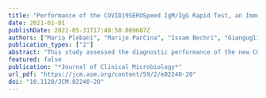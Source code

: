 ```yaml
---
title: "Performance of the COVID19SEROSpeed IgM/IgG Rapid Test, an Immunochromatographic Assay for the Diagnosis of SARS-CoV-2 Infection: a Multicenter European Study"
date: 2021-01-01
publishDate: 2022-05-31T17:48:50.089687Z
authors: ["Mario Plebani", "Marijo Parčina", "Issam Bechri", "Gianguglielmo Zehender", "Vedrana Terkeš", "Balqis Abdel Hafith", "Spinello Antinori", "Sylvie Pillet", "Sylvie Gonzalo", "Achim Hoerauf", "Alessia Lai", "Miro Morović", "Thomas Bourlet", "Alessandro Torre", "Bruno Pozzetto", "Massimo Galli"]
publication_types: ["2"]
abstract: "This study assessed the diagnostic performance of the new COVID19SEROSpeed IgM/IgG rapid test (BioSpeedia, a spinoff of the Pasteur Institute of Paris) for the detection of antibodies against severe acute respiratory syndrome coronavirus 2 (SARS-CoV-2) in comparison to other commercial antibody assays through a large cross-European investigation. The clinical specificity was assessed on 215 prepandemic sera (including some from patients with viral infections or autoimmune disorders). The clinical sensitivity was evaluated on 710 sera from 564 patients whose SARS-CoV-2 infection was confirmed by quantitative reverse transcription-PCR (qRT-PCR) and whose antibody response was compared to that measured by five other commercial tests. The kinetics of the antibody response were also analyzed in seven symptomatic patients. The specificity of the test (BioS) on prepandemic specimens was 98.1% (95% confidence interval [CI], 96.2% to 99.4%). When tested on the 710 pandemic specimens, BioS showed an overall clinical sensitivity of 86.0% (95% CI, 0.83 to 0.89), with good concordance with the Euroimmun assay (overall concordance of 0.91; Cohen’s kappa coefficient of 0.62). Due in part to simultaneous detection of IgM and IgG for both S1 and N proteins, BioS exhibited the highest positive percent agreement at ≥11 days post-symptom onset (PSO). In conclusion, the BioS IgM/IgG rapid test was highly specific and demonstrated a higher positive percentage of agreement than all the enzyme-linked immunosorbent assay/chemiluminescence immunoassay (ELISA/CLIA) commercial tests considered in this study. Moreover, by detecting the presence of antibodies prior to 11 days PSO in 78.2% of the patients, the BioS test increased the efficiency of the diagnosis of SARS-CoV-2 infection in the early stages of the disease."
featured: false
publication: "*Journal of Clinical Microbiology*"
url_pdf: "https://jcm.asm.org/content/59/2/e02240-20"
doi: "10.1128/JCM.02240-20"
---
```


